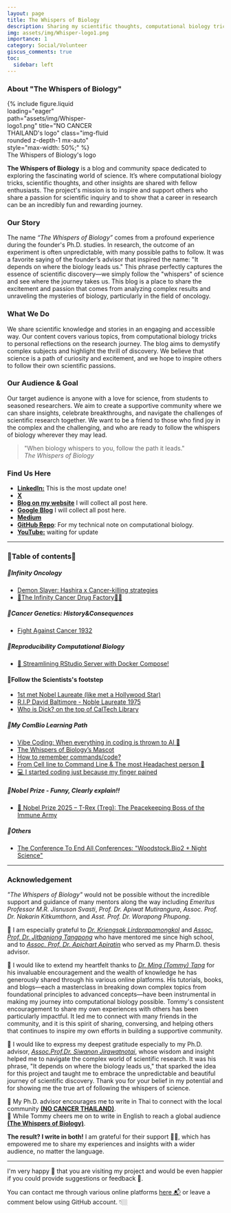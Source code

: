 ```yaml
---
layout: page
title: The Whispers of Biology
description: Sharing my scientific thoughts, computational biology tricks, and other insights with scientific friends. I hope we can pursue our passion for science together.
img: assets/img/Whisper-logo1.png
importance: 1
category: Social/Volunteer
giscus_comments: true
toc:
  sidebar: left
---
```


### About "The Whispers of Biology"

<div class="row justify-content-center">
  <div class="col-sm mt-3 mt-md-0 content-center" style="max-width: 50%;">
    {% include figure.liquid loading="eager" path="assets/img/Whisper-logo1.png" title="NO CANCER THAILAND's logo" class="img-fluid rounded z-depth-1 mx-auto" style="max-width: 50%;" %}
  </div>
</div>
<div class="caption text-center">
    <a>The Whispers of Biology's logo</a>
</div>

**The Whispers of Biology** is a blog and community space dedicated to exploring the fascinating world of science. It’s where computational biology tricks, scientific thoughts, and other insights are shared with fellow enthusiasts. The project's mission is to inspire and support others who share a passion for scientific inquiry and to show that a career in research can be an incredibly fun and rewarding journey.

### Our Story

The name _“The Whispers of Biology”_ comes from a profound experience during the founder's Ph.D. studies. In research, the outcome of an experiment is often unpredictable, with many possible paths to follow. It was a favorite saying of the founder’s advisor that inspired the name: "It depends on where the biology leads us." This phrase perfectly captures the essence of scientific discovery—we simply follow the "whispers" of science and see where the journey takes us. This blog is a place to share the excitement and passion that comes from analyzing complex results and unraveling the mysteries of biology, particularly in the field of oncology.

### What We Do

We share scientific knowledge and stories in an engaging and accessible way. Our content covers various topics, from computational biology tricks to personal reflections on the research journey. The blog aims to demystify complex subjects and highlight the thrill of discovery. We believe that science is a path of curiosity and excitement, and we hope to inspire others to follow their own scientific passions.

### Our Audience & Goal

Our target audience is anyone with a love for science, from students to seasoned researchers. We aim to create a supportive community where we can share insights, celebrate breakthroughs, and navigate the challenges of scientific research together. We want to be a friend to those who find joy in the complex and the challenging, and who are ready to follow the whispers of biology wherever they may lead.

> "When biology whispers to you, follow the path it leads."
> \
> _The Whispers of Biology_

### Find Us Here

- [**LinkedIn:**](https://www.linkedin.com/in/kuchikinamthip/) This is the most update one!
- [**X**](https://twitter.com/Kuchiki_Namthip)
- [**Blog on my website**](https://kuchikinamthip.github.io/blog/) I will collect all post here.
- [**Google Blog**](https://thewhispersofbiology.blogspot.com/) I will collect all post here.
- [**Medium**](https://medium.com/@kuchikinamthip)
- [**GitHub Repo**](https://github.com/KuchikiNamthip?tab=repositories): For my technical note on computational biology.
- [**YouTube:**](https://www.youtube.com/@TheWhispersofBiology) waiting for update

---

### 🧶Table of contents🧶
##### 🍭Infinity Oncology

- [Demon Slayer: Hashira x Cancer-killing strategies](https://thewhispersofbiology.blogspot.com/2025/09/demon-slayer-hashira-x-cancer-killing.html)   
- [💊The Infinity Cancer Drug Factory🏯✨](https://thewhispersofbiology.blogspot.com/2025/09/infinity-cancer-drug-factory.html)

##### 🍭Cancer Genetics: History&Consequences

- [Fight Against Cancer 1932](https://thewhispersofbiology.blogspot.com/2025/04/fight-against-cancer-1932.html)

##### 🍭Reproducibility Computational Biology

- [🚀 Streamlining RStudio Server with Docker Compose!](https://thewhispersofbiology.blogspot.com/2025/08/streamlining-rstudio-server-with-docker.html)

#### 🍭Follow the Scientists's footstep

- [1st met Nobel Laureate (like met a Hollywood Star)](https://thewhispersofbiology.blogspot.com/2025/08/1st-met-nobel-laureate-like-hollywood.html)
- [R.I.P David Baltimore - Noble Laureate 1975](https://thewhispersofbiology.blogspot.com/2025/09/blog-post.html)
- [Who is Dick? on the top of CalTech Library](https://thewhispersofbiology.blogspot.com/2025/08/who-is-dick-on-top-of-caltech-library.html) 

##### 🍭My ComBio Learning Path

- [Vibe Coding: When everything in coding is thrown to AI 🤖](https://thewhispersofbiology.blogspot.com/2025/08/vibe-coding-when-everything-in-coding.html)
- [The Whispers of Biology’s Mascot](https://thewhispersofbiology.blogspot.com/2025/09/the-whispers-of-biologys-mascot.html) 
- [How to remember commands/code?](https://thewhispersofbiology.blogspot.com/2025/09/how-to-remember-commandscode.html)   
- [From Cell line to Command Line & The most Headachest person 🤣](https://thewhispersofbiology.blogspot.com/2025/08/from-cell-line-to-command-line-most.html) 
- [💻 I started coding just because my finger pained](https://thewhispersofbiology.blogspot.com/2025/10/i-started-coding-just-because-my-finger.html)

##### 🍭Nobel Prize - Funny, Clearly explain!!
- [🏅 Nobel Prize 2025 – T-Rex (Treg): The Peacekeeping Boss of the Immune Army](https://thewhispersofbiology.blogspot.com/2025/10/nobel-prize-2025-t-rex-treg.html)


##### 🍭Others

- [The Conference To End All Conferences: "Woodstock.Bio2 + Night Science"](https://thewhispersofbiology.blogspot.com/2025/08/the-conference-to-end-all-conferences.html)

---

### Acknowledgement

_"The Whispers of Biology"_ would not be possible without the incredible support and guidance of many mentors along the way including _Emeritus Professor M.R. Jisnuson Svasti_, _Prof. Dr. Apiwat Mutirangura_, _Assoc. Prof. Dr. Nakarin Kitkumthorn_, and _Asst. Prof. Dr. Worapong Phupong_.

🧩 I am especially grateful to [_Dr. Kriengsak Lirdprapamongkol_](https://www.cri.or.th/dr-kriengsak-lirdprapamongkol/) and [_Assoc. Prof. Dr. Jitbanjong Tangpong_](https://scholar.google.com/citations?user=kHV6NnkAAAAJ&hl=en) who have mentored me since high school, and to [_Assoc. Prof. Dr. Apichart Apiratin_](https://www.researchgate.net/profile/Apichart-Atipairin) who served as my Pharm.D. thesis advisor.

🧩 I would like to extend my heartfelt thanks to [_Dr. Ming (Tommy) Tang_](https://x.com/tangming2005) for his invaluable encouragement and the wealth of knowledge he has generously shared through his various online platforms. His tutorials, books, and blogs—each a masterclass in breaking down complex topics from foundational principles to advanced concepts—have been instrumental in making my journey into computational biology possible. Tommy's consistent encouragement to share my own experiences with others has been particularly impactful. It led me to connect with many friends in the community, and it is this spirit of sharing, conversing, and helping others that continues to inspire my own efforts in building a supportive community.

🧩 I would like to express my deepest gratitude especially to my Ph.D. advisor, [_Assoc.Prof.Dr. Siwanon Jirawatnotai_](https://scholar.google.ca/citations?user=5nSlAnIAAAAJ&hl=en), whose wisdom and insight helped me to navigate the complex world of scientific research. It was his phrase, "It depends on where the biology leads us," that sparked the idea for this project and taught me to embrace the unpredictable and beautiful journey of scientific discovery. Thank you for your belief in my potential and for showing me the true art of following the whispers of science.

🎯 My Ph.D. advisor encourages me to write in Thai to connect with the local community [**(NO CANCER THAILAND)**](https://kuchikinamthip.github.io/projects/NoCancer/). \
🎯 While Tommy cheers me on to write in English to reach a global audience [**(The Whispers of Biology)**](https://kuchikinamthip.github.io/projects/WhispersBiology/).

**The result? I write in both!**
I am grateful for their support 🥰🥰, which has empowered me to share my experiences and insights with a wider audience, no matter the language.

---

I'm very happy 🥰 that you are visiting my project and would be even happier if you could provide suggestions or feedback 🤩.

You can contact me through various online platforms [here 📬](https://kuchikinamthip.github.io/) or leave a comment below using GitHub account. 👇🏼
